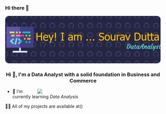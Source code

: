 ### Hi there 👋

![MasterHead](https://github.com/Souravdutta97/Souravdutta97/blob/main/sourav%20github.png)


<h3 align="center">Hi 👋, I'm a Data Analyst with a solid foundation in Business and Commerce</h3>

<img align="right"  width="400" src="GitHub Header/data-analyst-sits-work-front-computer-device-showing-statistics-graphs-front-him-flat-style-cartoon-illustration-vector_610956-825 (1).avif">

- 🌱 I’m currently learning *Data Analysis*
  
👨‍💻 All of my projects are available at()




